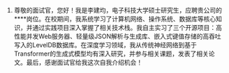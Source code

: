 1. 尊敬的面试官，您好！我是李建均，电子科技大学硕士研究生，应聘贵公司的****岗位。在校期间，我系统学习了计算机网络、操作系统、数据库等核心知识，并通过实践项目深入掌握了相关技术栈。我自主实习了三个开源项目：高性能并发Web服务器、轻量级JSON解析与生成库、嵌入式键值存储的高吞吐写入的LevelDB数据库。在深度学习领域，我从传统神经网络到基于Transformer的生成式模型均有深入研究，并参与相关课题，发表了相关论文。最后，感谢面试官给我这次自我介绍机会！